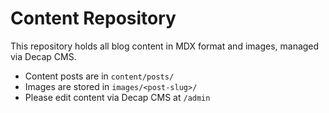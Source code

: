 # Content Repository

This repository holds all blog content in MDX format and images, managed via Decap CMS.

- Content posts are in `content/posts/`
- Images are stored in `images/<post-slug>/`
- Please edit content via Decap CMS at `/admin`
